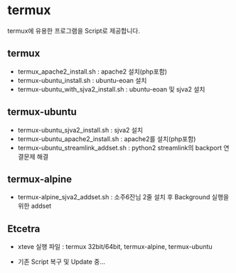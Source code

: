 # termux
termux에 유용한 프로그램을 Script로 제공합니다.

## termux
- termux_apache2_install.sh : apache2 설치(php포함)
- termux-ubuntu_install.sh : ubuntu-eoan 설치
- termux-ubuntu_with_sjva2_install.sh : ubuntu-eoan 및 sjva2 설치

## termux-ubuntu
- termux-ubuntu_sjva2_install.sh : sjva2 설치
- termux-ubuntu_apache2_install.sh : apache2를 설치(php포함)
- termux-ubuntu_streamlink_addset.sh : python2 streamlink의 backport 연결문제 해결

## termux-alpine
- termux-alpine_sjva2_addset.sh : 소주6잔님 2줄 설치 후 Background 실행을 위한 addset

## Etcetra
- xteve 실행 파일 : termux 32bit/64bit, termux-alpine, termux-ubuntu

* 기존 Script 복구 및 Update 중...
